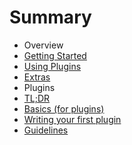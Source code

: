# Summary

 - Overview
  - [Getting Started](contents/overview/getting-started.md)
  - [Using Plugins](contents/overview/using-plugins.md)
  - [Extras](contents/overview/extras.md)
 - Plugins
  - [TL;DR](contents/plugins/tldr.md)
  - [Basics (for plugins)](contents/plugins/basics.md)
  - [Writing your first plugin](contents/plugins/writing.md)
  - [Guidelines](contents/plugins/guidelines.md)